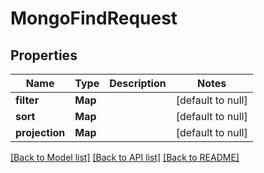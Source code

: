 # MongoFindRequest
## Properties

Name | Type | Description | Notes
------------ | ------------- | ------------- | -------------
**filter** | **Map** |  | [default to null]
**sort** | **Map** |  | [default to null]
**projection** | **Map** |  | [default to null]

[[Back to Model list]](../README.md#documentation-for-models) [[Back to API list]](../README.md#documentation-for-api-endpoints) [[Back to README]](../README.md)

